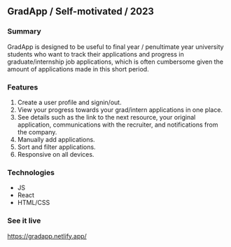 ## GradApp / Self-motivated / 2023

### Summary

GradApp is designed to be useful to final year / penultimate year university students who want to track their applications and progress in graduate/internship job applications, which is often cumbersome given the amount of applications made in this short period.

### Features

1. Create a user profile and signin/out.
2. View your progress towards your grad/intern applications in one place.
3. See details such as the link to the next resource, your original application, communications with the recruiter, and notifications from the company.
4. Manually add applications.
5. Sort and filter applications.
6. Responsive on all devices.

### Technologies

- JS
- React
- HTML/CSS

### See it live
https://gradapp.netlify.app/
